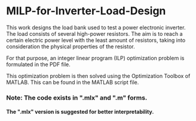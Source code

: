 # MILP-for-Inverter-Load-Design
This work designs the load bank used to test a power electronic inverter. The load consists of several high-power resistors. The aim is to reach a certain electric power level with the least amount of resistors, taking into consideration the physical properties of the resistor. 

For that purpose, an integer linear program (ILP) optimization problem is formulated in the PDF file. 

This optimization problem is then solved using the Optimization Toolbox of MATLAB. This can be found in the MATLAB script file.

### Note: The code exists in ".mlx" and ".m" forms. 
#### The ".mlx" version is suggested for better interpretability. 
